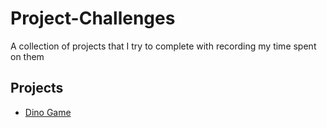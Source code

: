 # Project-Challenges

A collection of projects that I try to complete with recording my time spent on them

## Projects

- [Dino Game](./Dino-Game/README.md)
